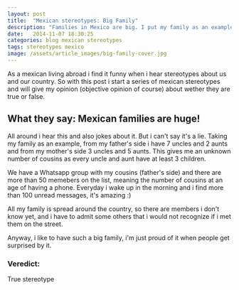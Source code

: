 ```yaml
---
layout: post
title:  "Mexican stereotypes: Big Family"
description: "Families in Mexico are big. I put my family as an example just to find out it is a true story."
date:   2014-11-07 18:30:25
categories: blog mexican stereotypes
tags: stereotypes mexico
image: /assets/article_images/big-family-cover.jpg
---
```


As a mexican living abroad i find it funny when i hear stereotypes about us and our country. So with this post i start a series of mexican stereotypes and will give my opinion (objective opinion of course) about wether they are true or false.


## What they say: Mexican families are huge!

All around i hear this and also jokes about it. But i can't say it's a lie. Taking my family as an example, from my father's side i have 7 uncles and 2 aunts and from my mother's side 3 uncles and 5 aunts. This gives me an unknown number of cousins as every uncle and aunt have at least 3 children. 

We have a Whatsapp group with my cousins (father's side) and there are more than 50 memebers on the list, meaning the number of cousins at an age of having a phone. Everyday i wake up in the morning and i find more than 100 unread messages, it's amazing :)

All my family is spread around the country, so there are members i don't know yet, and i have to admit some others that i would not recognize if i met them on the street. 

Anyway, i like to have such a big family, i'm just proud of it when people get surprised by it.

### Veredict:
True stereotype